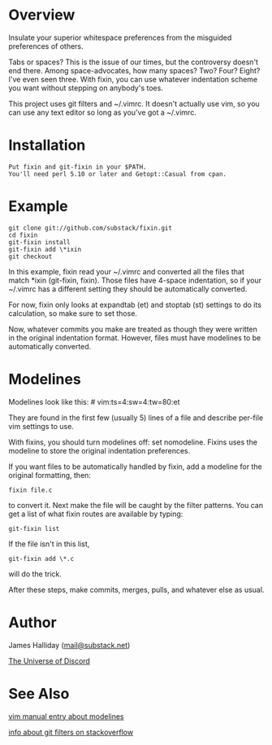 Overview
========

Insulate your superior whitespace preferences from the misguided preferences of
others.

Tabs or spaces? This is the issue of our times, but the controversy doesn't end
there. Among space-advocates, how many spaces? Two? Four? Eight? I've even seen
three. With fixin, you can use whatever indentation scheme you want without
stepping on anybody's toes.

This project uses git filters and ~/.vimrc. It doesn't actually use vim, so you
can use any text editor so long as you've got a ~/.vimrc.

Installation
============
    Put fixin and git-fixin in your $PATH.
    You'll need perl 5.10 or later and Getopt::Casual from cpan.

Example
=======
    git clone git://github.com/substack/fixin.git
    cd fixin
    git-fixin install
    git-fixin add \*ixin
    git checkout

In this example, fixin read your ~/.vimrc and converted all the files that match
*ixin (git-fixin, fixin). Those files have 4-space indentation, so if your
~/.vimrc has a different setting they should be automatically converted.

For now, fixin only looks at expandtab (et) and stoptab (st) settings to do its
calculation, so make sure to set those.

Now, whatever commits you make are treated as though they were written in the
original indentation format. However, files must have modelines to be
automatically converted.

Modelines
=========

Modelines look like this:
    # vim:ts=4:sw=4:tw=80:et

They are found in the first few (usually 5) lines of a file and describe
per-file vim settings to use.

With fixins, you should turn modelines off: set nomodeline.
Fixins uses the modeline to store the original indentation preferences.

If you want files to be automatically handled by fixin, add a modeline for the
original formatting, then:

    fixin file.c

to convert it. Next make the file will be caught by the filter patterns. You can
get a list of what fixin routes are available by typing:

    git-fixin list

If the file isn't in this list,

    git-fixin add \*.c

will do the trick.

After these steps, make commits, merges, pulls, and whatever else as usual.

Author
======
James Halliday (mail@substack.net)

[The Universe of Discord](http://substack.net)

See Also
========

[vim manual entry about modelines](http://vimdoc.sourceforge.net/htmldoc/options.html#auto-setting)

[info about git filters on stackoverflow]([http://stackoverflow.com/questions/2316677/can-git-automatically-switch-between-spaces-and-tabs)
